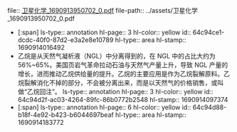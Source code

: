 file:: [卫星化学_1690913950702_0.pdf](../assets/卫星化学_1690913950702_0.pdf)
file-path:: ../assets/卫星化学_1690913950702_0.pdf

- [:span]
  ls-type:: annotation
  hl-page:: 3
  hl-color:: yellow
  id:: 64c94ce1-dcdc-40f0-87d2-e3a2e8e10789
  hl-type:: area
  hl-stamp:: 1690914016492
- 乙烷是从天然气凝析液（NGL）中分离得到的，在 NGL 中的占比大约为 56%~65%。美国页岩气革命拉动石油与天然气产量上升，导致 NGL 产量的增长，进而推动乙烷供给量的提升。乙烷的主要应用是作为乙烷裂解原料。乙烷裂解消化不掉的部分，不会被分离出来，而是以天然气的价格销售，或叫做“乙烷回注”。
  ls-type:: annotation
  hl-page:: 3
  hl-color:: yellow
  id:: 64c94d2f-ac03-4264-89fc-86b0772b2548
  hl-stamp:: 1690914097374
- [:span]
  ls-type:: annotation
  hl-page:: 6
  hl-color:: yellow
  id:: 64c94d88-b18f-4e92-b423-b6044697beaf
  hl-type:: area
  hl-stamp:: 1690914183772
